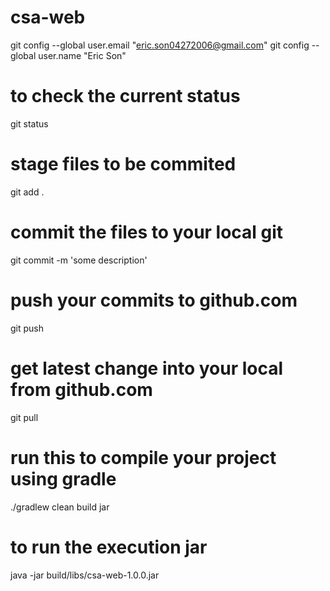 # csa-web


git config --global user.email "eric.son04272006@gmail.com"
git config --global user.name "Eric Son"

# to check the current status
git status

# stage files to be commited
git add .

# commit the files to your local git
git commit -m 'some description'

# push your commits to github.com
git push

# get latest change into your local from github.com
git pull

# run this to compile your project using gradle
./gradlew clean build jar

# to run the execution jar
java -jar build/libs/csa-web-1.0.0.jar